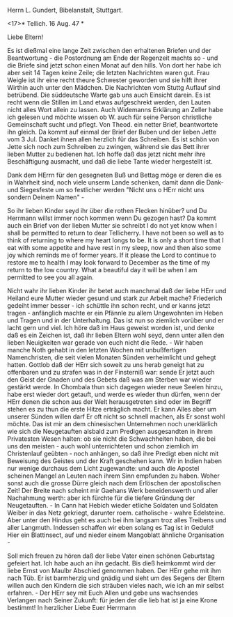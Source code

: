 Herrn L. Gundert, Bibelanstalt, Stuttgart.

<17>* Tellich. 16 Aug. 47
 <Montag>*

Liebe Eltern!

Es ist dießmal eine lange Zeit zwischen den erhaltenen Briefen und der Beantwortung - die Postordnung am Ende der Regenzeit machts so - und die Briefe sind jetzt schon einen Monat auf den hills. Von dort her habe ich aber seit 14 Tagen keine Zeile; die letzten Nachrichten waren gut. Frau Weigle ist ihr eine recht theure Schwester geworden und sie hilft ihrer Wirthin auch unter den Mädchen. Die Nachrichten vom Stuttg Auflauf sind betrübend. Die süddeutsche Warte gab uns auch Einsicht darein. Es ist recht wenn die Stillen im Land etwas aufgeschrekt werden, den Lauten nicht alles Wort allein zu lassen. Auch Widemanns Erklärung an Zeller habe ich gelesen und möchte wissen ob W. auch für seine Person christliche Gemeinschaft sucht und pflegt. Von Theod. ein netter Brief, beantwortete ihn gleich. 
Da kommt auf einmal der Brief der Buben und der lieben Jette vom 3 Jul. Danket ihnen allen herzlich für das Schreiben. Es ist schön von Jette sich noch zum Schreiben zu zwingen, während sie das Bett ihrer lieben Mutter zu bedienen hat. Ich hoffe daß das jetzt nicht mehr ihre Beschäftigung ausmacht, und daß die liebe Tante wieder hergestellt ist.

Dank dem HErrn für den gesegneten Buß und Bettag möge er deren die es in Wahrheit sind, noch viele unserm Lande schenken, damit dann die Dank- und Siegesfeste um so festlicher werden "Nicht uns o HErr nicht uns sondern Deinem Namen" -

So ihr lieben Kinder seyd ihr über die rothen Flecken hinüber? und Du Herrmann willst immer noch kommen wenn Du gezogen hast? Da kommt auch ein Brief von der lieben Mutter sie schreibt I do not yet know when I shall be permitted to return to dear Tellicherry. I have not been so well as to think of returning to where my heart longs to be. It is only a short time that I eat with some appetite and have rest in my sleep, now and then also some joy which reminds me of former years. If it please the Lord to continue to restore me to health I may look forward to December as the time of my return to the low country. What a beautiful day it will be when I am permitted to see you all again.

Nicht wahr ihr lieben Kinder ihr betet auch manchmal daß der liebe HErr und Heiland eure Mutter wieder gesund und stark zur Arbeit mache? 
Friederich gedeiht immer besser - ich schüttle ihn schon recht, und er kanns jetzt tragen - anfänglich machte er ein Pfännle zu allem Ungewohnten im Heben und Tragen und in der Unterhaltung. Das ist nun so ziemlich vorüber und er lacht gern und viel. Ich höre daß im Haus geweist worden ist, und denke daß es ein Zeichen ist, daß ihr lieben Eltern wohl seyd, denn unter allen den lieben Neuigkeiten war gerade von euch nicht die Rede. - Wir haben manche Noth gehabt in den letzten Wochen mit unbußfertigen Namenchristen, die seit vielen Monaten Sünden verheimlicht und gehegt hatten. Gottlob daß der HErr sich soweit zu uns herab geneigt hat zu offenbaren und zu strafen was in der Finsterniß war: sende Er jetzt auch den Geist der Gnaden und des Gebets daß was am Sterben war wieder gestärkt werde. In Chombala thun sich dagegen wieder neue Seelen hinzu, habe erst wieder dort getauft, und werde es wieder thun dürfen, wenn der HErr denen die schon aus der Welt herausgetreten sind oder im Begriff stehen es zu thun die erste Hitze erträglich macht. Er kann Alles aber um unserer Sünden willen darf Er oft nicht so schnell machen, als Er sonst wohl möchte. Das ist mir an dem chinesischen Unternehmen noch unerklärlich wie sich die Neugetauften alsbald zum Predigen ausgesandten in ihrem Privatesten Wesen halten: ob sie nicht die Schwachheiten haben, die bei uns den meisten - auch wohl unterrichteten und schon ziemlich im Christenlauf geübten - noch anhängen, so daß ihre Predigt eben nicht mit Beweisung des Geistes und der Kraft geschehen kann. Wir in Indien haben nur wenige durchaus dem Licht zugewandte: und auch die Apostel scheinen Mangel an Leuten nach ihrem Sinn empfunden zu haben. Woher sonst auch die grosse Dürre gleich nach dem Erlöschen der apostolischen Zeit! Der Breite nach scheint mir Gaehans Werk beneidenswerth und aller Nachahmung werth: aber ich fürchte für die tiefere Gründung der Neugetauften. - In Cann hat Hebich wieder etliche Soldaten und Soldaten Weiber in das Netz gekriegt, darunter roem. catholische - wahre Edelsteine. Aber unter den Hindus geht es auch bei ihm langsam troz alles Treibens und aller Langmuth. Indessen schaffen wir eben solang es Tag ist in Geduld! 
Hier ein Blattinsect, auf und nieder einem Mangoblatt ähnliche Organisation -

Soll mich freuen zu hören daß der liebe Vater einen schönen Geburtstag gefeiert hat. Ich habe auch an ihn gedacht. Bis dieß heimkommt wird der liebe Ernst von Maulbr Abschied genommen haben. Der HErr gehe mit ihm nach Tüb. Er ist barmherzig und gnädig und sieht um des Segens der Eltern willen auch den Kindern die sich sträuben vieles nach, wie ich an mir selbst erfahren. - Der HErr sey mit Euch Allen und gebe uns wachsendes Verlangen nach Seiner Zukunft: für jeden der die lieb hat ist ja eine Krone bestimmt! 
 In herzlicher Liebe
 Euer Herrmann

